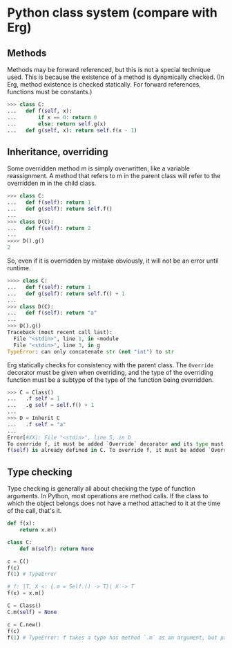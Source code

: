 # Python class system (compare with Erg)

## Methods

Methods may be forward referenced, but this is not a special technique used.
This is because the existence of a method is dynamically checked.
(In Erg, method existence is checked statically. For forward references, functions must be constants.)

```python
>>> class C:
...   def f(self, x):
...       if x == 0: return 0
...       else: return self.g(x)
...   def g(self, x): return self.f(x - 1)
```

## Inheritance, overriding

Some overridden method m is simply overwritten, like a variable reassignment.
A method that refers to m in the parent class will refer to the overridden m in the child class.

```python
>>> class C:
...   def f(self): return 1
...   def g(self): return self.f()
...
>>> class D(C):
...   def f(self): return 2
...
>>>> D().g()
2
```

So, even if it is overridden by mistake obviously, it will not be an error until runtime.

```python
>>>> class C:
...   def f(self): return 1
...   def g(self): return self.f() + 1
...
>>> class D(C):
...   def f(self): return "a"
...
>>> D().g()
Traceback (most recent call last):
  File "<stdin>", line 1, in <module
  File "<stdin>", line 3, in g
TypeError: can only concatenate str (not "int") to str
```

Erg statically checks for consistency with the parent class.
The `Override` decorator must be given when overriding, and the type of the overriding function must be a subtype of the type of the function being overridden.

```python
>>> C = Class()
...   .f self = 1
...   .g self = self.f() + 1
...
>>> D = Inherit C
...   .f self = "a"
...
Error[#XX]: File "<stdin>", line 5, in D
To override f, it must be added `Override` decorator and its type must be `Self.() -> Nat` or the subtype of that
f(self) is already defined in C. To override f, it must be added `Override` decorator and its type must be `Self. To override, it must be given an `Override` decorator and its type must be `Self.() -> Nat` or the subtype of that.f(self).
```

## Type checking

Type checking is generally all about checking the type of function arguments.
In Python, most operations are method calls. If the class to which the object belongs does not have a method attached to it at the time of the call, that's it.

```python
def f(x):
    return x.m()

class C:
    def m(self): return None

c = C()
f(c)
f(1) # TypeError
```

```python
# f: |T, X <: {.m = Self.() -> T}| X -> T
f(x) = x.m()

C = Class()
C.m(self) = None

c = C.new()
f(c)
f(1) # TypeError: f takes a type has method `.m` as an argument, but passed Nat
```
